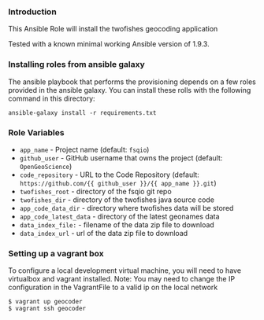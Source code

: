 ### Introduction

This Ansible Role will install the twofishes geocoding application

Tested with a known minimal working Ansible version of 1.9.3.

### Installing roles from ansible galaxy

The ansible playbook that performs the provisioning depends on a few roles provided in the
ansible galaxy.  You can install these rolls with the following command in this directory:

```
ansible-galaxy install -r requirements.txt
```

### Role Variables

* `app_name` -  Project name (default: `fsqio`)
* `github_user` - GitHub username that owns the project (default: `OpenGeoScience`)
* `code_repository` - URL to the Code Repository (default: `https://github.com/{{ github_user }}/{{ app_name }}.git`)
* `twofishes_root` - directory of the fsqio git repo
* `twofishes_dir` - directory of the twofishes java source code
* `app_code_data_dir` - directory where twofishes data will be stored
* `app_code_latest_data` - directory of the latest geonames data
* `data_index_file:` - filename of the data zip file to download
* `data_index_url` - url of the data zip file to download


### Setting up a vagrant box

To configure a local development virtual machine, you will need to have virtualbox and vagrant installed.
Note: You may need to change the IP configuration in the VagrantFile to a valid ip on the local network

    $ vagrant up geocoder
    $ vagrant ssh geocoder
    
